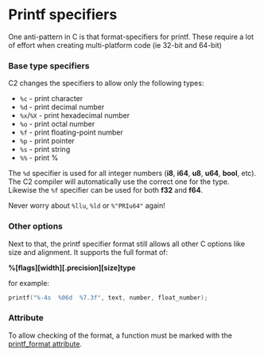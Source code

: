 # Printf specifiers

One anti-pattern in C is that format-specifiers for printf. These require
a lot of effort when creating multi-platform code (ie 32-bit and 64-bit)

### Base type specifiers
C2 changes the specifiers to allow only the following types:

* `%c` - print character
* `%d` - print decimal number
* `%x`/`%X` - print hexadecimal number
* `%o` - print octal number
* `%f` - print floating-point number
* `%p` - print pointer
* `%s` - print string
* `%%` - print %

The `%d` specifier is used for all integer numbers (__i8__, __i64__, __u8__, __u64__, __bool__, etc). The C2
compiler will automatically use the correct one for the type. Likewise the `%f`
specifier can be used for both __f32__ and __f64__.

Never worry about `%llu`, `%ld` or `%"PRIu64"` again!

### Other options
Next to that, the printf specifier format still allows all other C options like
size and alignment. It supports the full format of:

__%[flags][width][.precision][size]type__

for example:

```c
printf("%-4s  %06d  %7.3f", text, number, float_number);
```

### Attribute

To allow checking of the format, a function must be marked with the [printf_format attribute](../language/attributes/#printf_format).
